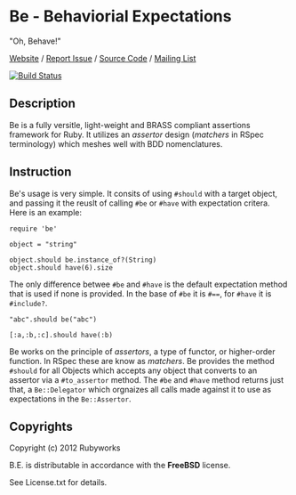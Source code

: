 # Be - Behaviorial Expectations

"Oh, Behave!"

[Website](http://rubyworks.github.com.be) /
[Report Issue](http://github.com/rubyworks/be/issues) /
[Source Code](http://github.com/rubyworks/be) /
[Mailing List](http://google.groups.com/groups/rubyworks-mailinglist)

[![Build Status](https://secure.travis-ci.org/rubyworks/be.png)](http://travis-ci.org/rubyworks/be)


## Description

Be is a fully versitle, light-weight and BRASS compliant assertions framework
for Ruby. It utilizes an *assertor* design (*matchers* in RSpec terminology)
which meshes well with BDD nomenclatures.


## Instruction

Be's usage is very simple. It consits of using `#should` with a target object,
and passing it the reuslt of calling `#be` or `#have` with expectation critera.
Here is an example:

    require 'be'

    object = "string"

    object.should be.instance_of?(String)
    object.should have(6).size

The only difference betwee `#be` and `#have` is the default expectation method
that is used if none is provided. In the base of `#be` it is `#==`, for `#have` 
it is `#include?`.

    "abc".should be("abc")

    [:a,:b,:c].should have(:b)

Be works on the principle of *assertors*, a type of functor, or higher-order
function. In RSpec these are know as *matchers*. Be provides the method `#should`
for all Objects which accepts any object that converts to an assertor via a
`#to_assertor` method. The `#be` and `#have` method returns just that, a `Be::Delegator`
which orgnaizes all calls made against it to use as expectations in the `Be::Assertor`.


## Copyrights

Copyright (c) 2012 Rubyworks

B.E. is distributable in accordance with the **FreeBSD** license.

See License.txt for details.

